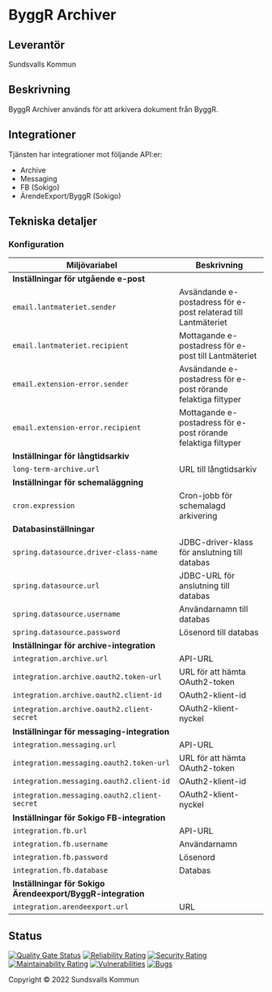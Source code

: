 # ByggR Archiver

## Leverantör
Sundsvalls Kommun

## Beskrivning
ByggR Archiver används för att arkivera dokument från ByggR.

## Integrationer
Tjänsten har integrationer mot följande API:er:

* Archive
* Messaging
* FB (Sokigo)
* ÄrendeExport/ByggR (Sokigo) 

## Tekniska detaljer

### Konfiguration

|Miljövariabel|Beskrivning|
|---|---|
|**Inställningar för utgående e-post**||
|`email.lantmateriet.sender`|Avsändande e-postadress för e-post relaterad till Lantmäteriet|
|`email.lantmateriet.recipient`|Mottagande e-postadress för e-post till Lantmäteriet|
|`email.extension-error.sender`|Avsändande e-postadress för e-post rörande felaktiga filtyper|
|`email.extension-error.recipient`|Mottagande e-postadress för e-post rörande felaktiga filtyper|
|**Inställningar för långtidsarkiv**||
|`long-term-archive.url`|URL till långtidsarkiv|
|**Inställningar för schemaläggning**||
|`cron.expression`|Cron-jobb för schemalagd arkivering|
|**Databasinställningar**||
|`spring.datasource.driver-class-name`|JDBC-driver-klass för anslutning till databas|
|`spring.datasource.url`|JDBC-URL för anslutning till databas|
|`spring.datasource.username`|Användarnamn till databas|
|`spring.datasource.password`|Lösenord till databas|
|**Inställningar för archive-integration**||
|`integration.archive.url`|API-URL|
|`integration.archive.oauth2.token-url`|URL för att hämta OAuth2-token|
|`integration.archive.oauth2.client-id`|OAuth2-klient-id|
|`integration.archive.oauth2.client-secret`|OAuth2-klient-nyckel|
|**Inställningar för messaging-integration**||
|`integration.messaging.url`|API-URL|
|`integration.messaging.oauth2.token-url`|URL för att hämta OAuth2-token|
|`integration.messaging.oauth2.client-id`|OAuth2-klient-id|
|`integration.messaging.oauth2.client-secret`|OAuth2-klient-nyckel|
|**Inställningar för Sokigo FB-integration**||
|`integration.fb.url`|API-URL|
|`integration.fb.username`|Användarnamn|
|`integration.fb.password`|Lösenord|
|`integration.fb.database`|Databas|
|**Inställningar för Sokigo Ärendeexport/ByggR-integration**||
|`integration.arendeexport.url`|URL|

## Status
[![Quality Gate Status](https://sonarcloud.io/api/project_badges/measure?project=Sundsvallskommun_api-service-byggrarchiver&metric=alert_status)](https://sonarcloud.io/summary/overall?id=Sundsvallskommun_api-service-byggrarchiver)
[![Reliability Rating](https://sonarcloud.io/api/project_badges/measure?project=Sundsvallskommun_api-service-byggrarchiver&metric=reliability_rating)](https://sonarcloud.io/summary/overall?id=Sundsvallskommun_api-service-byggrarchiver)
[![Security Rating](https://sonarcloud.io/api/project_badges/measure?project=Sundsvallskommun_api-service-byggrarchiver&metric=security_rating)](https://sonarcloud.io/summary/overall?id=Sundsvallskommun_api-service-byggrarchiver)
[![Maintainability Rating](https://sonarcloud.io/api/project_badges/measure?project=Sundsvallskommun_api-service-byggrarchiver&metric=sqale_rating)](https://sonarcloud.io/summary/overall?id=Sundsvallskommun_api-service-byggrarchiver)
[![Vulnerabilities](https://sonarcloud.io/api/project_badges/measure?project=Sundsvallskommun_api-service-byggrarchiver&metric=vulnerabilities)](https://sonarcloud.io/summary/overall?id=Sundsvallskommun_api-service-byggrarchiver)
[![Bugs](https://sonarcloud.io/api/project_badges/measure?project=Sundsvallskommun_api-service-byggrarchiver&metric=bugs)](https://sonarcloud.io/summary/overall?id=Sundsvallskommun_api-service-byggrarchiver)


Copyright &copy; 2022 Sundsvalls Kommun
